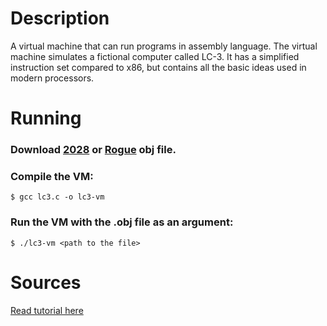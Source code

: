 # Description
A virtual machine that can run programs in assembly language.
The virtual machine simulates a fictional computer called LC-3.
It has a simplified instruction set compared to x86, but contains all the basic ideas used in modern processors.


# Running

### Download [2028](https://github.com/rpendleton/lc3-2048) or [Rogue](https://github.com/justinmeiners/lc3-rogue) obj file.

### Compile the VM: 
`
$ gcc lc3.c -o lc3-vm
`
### Run the VM with the .obj file as an argument:
`
$ ./lc3-vm <path to the file>
`

# Sources
[Read tutorial here](https://www.jmeiners.com/lc3-vm/#b/lc3.c:867)
